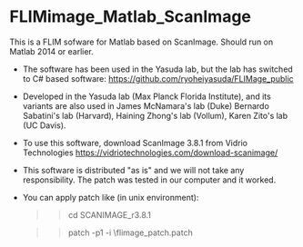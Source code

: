 # FLIMimage_Matlab_ScanImage
This is a FLIM sofware for Matlab based on ScanImage.
Should run on Matlab 2014 or earlier. 

* The software has been used in the Yasuda lab, but the lab has switched to C# based software: 
https://github.com/ryoheiyasuda/FLIMage_public

* Developed in the Yasuda lab (Max Planck Florida Institute), 
and its variants are also used in James McNamara's lab (Duke) Bernardo Sabatini's lab (Harvard), Haining Zhong's lab (Vollum), 
Karen Zito's lab (UC Davis).

* To use this software, download ScanImage 3.8.1 from Vidrio Technologies 
https://vidriotechnologies.com/download-scanimage/

* This software is distributed "as is" and we will not take any responsibility. The patch was tested in our computer and it worked. 

* You can apply patch like (in unix environment): 

  >> cd SCANIMAGE_r3.8.1

  >> patch -p1 -i <PATH>\flimage_patch.patch
